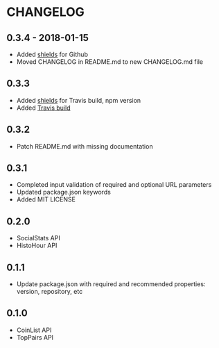 CHANGELOG
=========

## 0.3.4 - 2018-01-15 

- Added [shields](https://shields.io/) for Github
- Moved CHANGELOG in README.md to new CHANGELOG.md file

## 0.3.3

- Added [shields](https://shields.io/) for Travis build, npm version
- Added [Travis build](https://travis-ci.org/remkohdev/node-red-contrib-cryptocompare)

## 0.3.2

- Patch README.md with missing documentation

## 0.3.1

- Completed input validation of required and optional URL parameters
- Updated package.json keywords
- Added MIT LICENSE

## 0.2.0

- SocialStats API
- HistoHour API

## 0.1.1

- Update package.json with required and recommended properties: version, repository, etc

## 0.1.0

- CoinList API
- TopPairs API